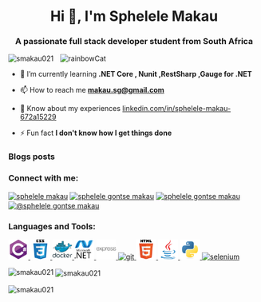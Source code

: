 <h1 align="center">Hi 👋, I'm Sphelele Makau</h1>
<h3 align="center">A passionate full stack developer student from South Africa</h3>
<img align="right" alt="rainbowCat" width="400" src="https://encrypted-tbn0.gstatic.com/images?q=tbn:ANd9GcQlla1YnUTMaHEHvEfEtH7J2ZTsT9LVxIjIlQ&usqp=CAU">

<p align="left"> <img src="https://komarev.com/ghpvc/?username=smakau021&label=Profile%20views&color=0e75b6&style=flat" alt="smakau021" /> </p>

- 🌱 I’m currently learning **.NET Core , Nunit ,RestSharp ,Gauge for .NET**

- 📫 How to reach me **makau.sg@gmail.com**

- 📄 Know about my experiences [linkedin.com/in/sphelele-makau-672a15229](linkedin.com/in/sphelele-makau-672a15229)

- ⚡ Fun fact **I don't know how I get things done**

### Blogs posts
<!-- BLOG-POST-LIST:START -->
<!-- BLOG-POST-LIST:END -->

<h3 align="left">Connect with me:</h3>
<p align="left">
<a href="https://linkedin.com/in/sphelele-makau-672a15229/" target="blank"><img align="center" src="https://raw.githubusercontent.com/rahuldkjain/github-profile-readme-generator/master/src/images/icons/Social/linked-in-alt.svg" alt="sphelele makau" height="30" width="40" /></a>
<a href="https:/facebook.com/sphelelegontse.makau/" target="blank"><img align="center" src="https://raw.githubusercontent.com/rahuldkjain/github-profile-readme-generator/master/src/images/icons/Social/facebook.svg" alt="sphelele gontse makau" height="30" width="40" /></a>
<a href="https://instagram.com/sphelelegontse" target="blank"><img align="center" src="https://raw.githubusercontent.com/rahuldkjain/github-profile-readme-generator/master/src/images/icons/Social/instagram.svg" alt="sphelele gontse makau" height="30" width="40" /></a>
<a href="https://medium.com/@sphelelegontsemakau" target="blank"><img align="center" src="https://raw.githubusercontent.com/rahuldkjain/github-profile-readme-generator/master/src/images/icons/Social/medium.svg" alt="@sphelele gontse makau" height="30" width="40" /></a>
</p>

<h3 align="left">Languages and Tools:</h3>
<p align="left"> <a href="https://www.w3schools.com/cs/" target="_blank" rel="noreferrer"> <img src="https://raw.githubusercontent.com/devicons/devicon/master/icons/csharp/csharp-original.svg" alt="csharp" width="40" height="40"/> </a> <a href="https://www.w3schools.com/css/" target="_blank" rel="noreferrer"> <img src="https://raw.githubusercontent.com/devicons/devicon/master/icons/css3/css3-original-wordmark.svg" alt="css3" width="40" height="40"/> </a> <a href="https://www.docker.com/" target="_blank" rel="noreferrer"> <img src="https://raw.githubusercontent.com/devicons/devicon/master/icons/docker/docker-original-wordmark.svg" alt="docker" width="40" height="40"/> </a> <a href="https://dotnet.microsoft.com/" target="_blank" rel="noreferrer"> <img src="https://raw.githubusercontent.com/devicons/devicon/master/icons/dot-net/dot-net-original-wordmark.svg" alt="dotnet" width="40" height="40"/> </a> <a href="https://expressjs.com" target="_blank" rel="noreferrer"> <img src="https://raw.githubusercontent.com/devicons/devicon/master/icons/express/express-original-wordmark.svg" alt="express" width="40" height="40"/> </a> <a href="https://git-scm.com/" target="_blank" rel="noreferrer"> <img src="https://www.vectorlogo.zone/logos/git-scm/git-scm-icon.svg" alt="git" width="40" height="40"/> </a> <a href="https://www.w3.org/html/" target="_blank" rel="noreferrer"> <img src="https://raw.githubusercontent.com/devicons/devicon/master/icons/html5/html5-original-wordmark.svg" alt="html5" width="40" height="40"/> </a> <a href="https://www.java.com" target="_blank" rel="noreferrer"> <img src="https://raw.githubusercontent.com/devicons/devicon/master/icons/java/java-original.svg" alt="java" width="40" height="40"/> </a> <a href="https://www.python.org" target="_blank" rel="noreferrer"> <img src="https://raw.githubusercontent.com/devicons/devicon/master/icons/python/python-original.svg" alt="python" width="40" height="40"/> </a> <a href="https://www.selenium.dev" target="_blank" rel="noreferrer"> <img src="https://raw.githubusercontent.com/detain/svg-logos/780f25886640cef088af994181646db2f6b1a3f8/svg/selenium-logo.svg" alt="selenium" width="40" height="40"/> </a> </p>

<p><img align="left" src="https://github-readme-stats.vercel.app/api/top-langs?username=smakau021&show_icons=true&locale=en&layout=compact" alt="smakau021" /></p>

<p>&nbsp;<img align="center" src="https://github-readme-stats.vercel.app/api?username=smakau021&show_icons=true&locale=en" alt="smakau021" /></p>

<p><img align="center" src="https://github-readme-streak-stats.herokuapp.com/?user=smakau021&" alt="smakau021" /></p>

